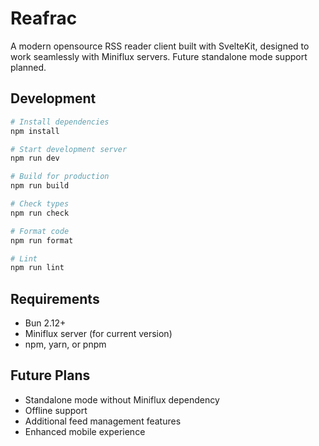 # Reafrac

A modern opensource RSS reader client built with SvelteKit, designed to work seamlessly with Miniflux servers. Future standalone mode support planned.

## Development

```bash
# Install dependencies
npm install

# Start development server
npm run dev

# Build for production
npm run build

# Check types
npm run check

# Format code
npm run format

# Lint
npm run lint
```

## Requirements

- Bun 2.12+
- Miniflux server (for current version)
- npm, yarn, or pnpm

## Future Plans

- Standalone mode without Miniflux dependency
- Offline support
- Additional feed management features
- Enhanced mobile experience
